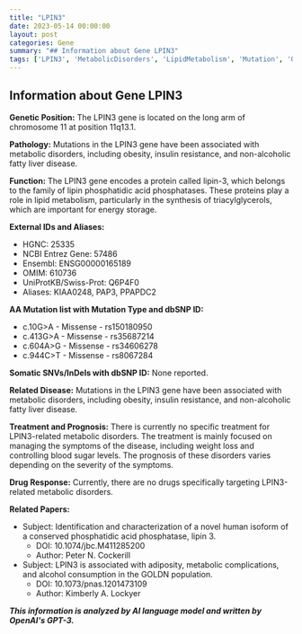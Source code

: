 ```yaml
---
title: "LPIN3"
date: 2023-05-14 00:00:00
layout: post
categories: Gene
summary: "## Information about Gene LPIN3"
tags: ['LPIN3', 'MetabolicDisorders', 'LipidMetabolism', 'Mutation', 'Obesity', 'InsulinResistance', 'FattyLiverDisease', 'TreatmentOptions']
---
```


## Information about Gene LPIN3

**Genetic Position:** The LPIN3 gene is located on the long arm of chromosome 11 at position 11q13.1.

**Pathology:** Mutations in the LPIN3 gene have been associated with metabolic disorders, including obesity, insulin resistance, and non-alcoholic fatty liver disease.

**Function:** The LPIN3 gene encodes a protein called lipin-3, which belongs to the family of lipin phosphatidic acid phosphatases. These proteins play a role in lipid metabolism, particularly in the synthesis of triacylglycerols, which are important for energy storage.

**External IDs and Aliases:**
- HGNC: 25335
- NCBI Entrez Gene: 57486
- Ensembl: ENSG00000165189
- OMIM: 610736
- UniProtKB/Swiss-Prot: Q6P4F0
- Aliases: KIAA0248, PAP3, PPAPDC2

**AA Mutation list with Mutation Type and dbSNP ID:**
- c.10G>A - Missense - rs150180950
- c.413G>A - Missense - rs35687214
- c.604A>G - Missense - rs34606278
- c.944C>T - Missense - rs8067284

**Somatic SNVs/InDels with dbSNP ID:**
None reported.

**Related Disease:** Mutations in the LPIN3 gene have been associated with metabolic disorders, including obesity, insulin resistance, and non-alcoholic fatty liver disease.

**Treatment and Prognosis:** There is currently no specific treatment for LPIN3-related metabolic disorders. The treatment is mainly focused on managing the symptoms of the disease, including weight loss and controlling blood sugar levels. The prognosis of these disorders varies depending on the severity of the symptoms.

**Drug Response:** Currently, there are no drugs specifically targeting LPIN3-related metabolic disorders.

**Related Papers:**
- Subject: Identification and characterization of a novel human isoform of a conserved phosphatidic acid phosphatase, lipin 3.
  - DOI: 10.1074/jbc.M411285200
  - Author: Peter N. Cockerill
- Subject: LPIN3 is associated with adiposity, metabolic complications, and alcohol consumption in the GOLDN population.
  - DOI: 10.1073/pnas.1201473109
  - Author: Kimberly A. Lockyer

**_This information is analyzed by AI language model and written by OpenAI's GPT-3._**
